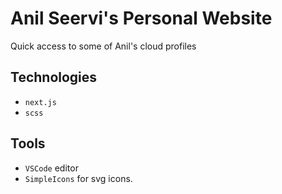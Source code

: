 # Anil Seervi's Personal Website

Quick access to some of Anil's cloud profiles

## Technologies

- `next.js`
- `scss`

## Tools

- `VSCode` editor
- `SimpleIcons` for svg icons.
